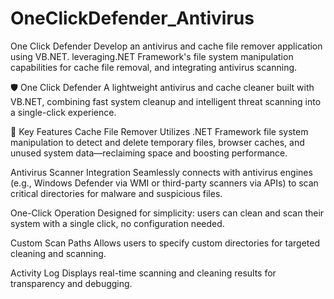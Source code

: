 # OneClickDefender_Antivirus
One Click Defender Develop an antivirus and cache file remover application using VB.NET. leveraging.NET Framework's file system manipulation capabilities for cache file removal, and integrating antivirus scanning.

🛡️ One Click Defender
A lightweight antivirus and cache cleaner built with VB.NET, combining fast system cleanup and intelligent threat scanning into a single-click experience.

🔧 Key Features
Cache File Remover Utilizes .NET Framework file system manipulation to detect and delete temporary files, browser caches, and unused system data—reclaiming space and boosting performance.

Antivirus Scanner Integration Seamlessly connects with antivirus engines (e.g., Windows Defender via WMI or third-party scanners via APIs) to scan critical directories for malware and suspicious files.

One-Click Operation Designed for simplicity: users can clean and scan their system with a single click, no configuration needed.

Custom Scan Paths Allows users to specify custom directories for targeted cleaning and scanning.

Activity Log Displays real-time scanning and cleaning results for transparency and debugging.
